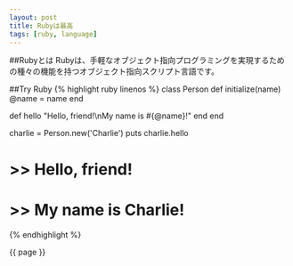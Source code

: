 ```yaml
---
layout: post
title: Rubyは最高
tags: [ruby, language]
---
```

##Rubyとは
Rubyは、手軽なオブジェクト指向プログラミングを実現するための種々の機能を持つオブジェクト指向スクリプト言語です。

##Try Ruby
{% highlight ruby linenos %}
class Person
  def initialize(name)
    @name = name
  end

  def hello
    "Hello, friend!\nMy name is #{@name}!"
  end
end

charlie = Person.new('Charlie')
puts charlie.hello

# >> Hello, friend!
# >> My name is Charlie!
{% endhighlight %}


{{ page }}